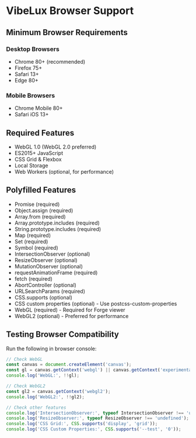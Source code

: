 # VibeLux Browser Support

## Minimum Browser Requirements

### Desktop Browsers
- Chrome 80+ (recommended)
- Firefox 75+
- Safari 13+
- Edge 80+

### Mobile Browsers
- Chrome Mobile 80+
- Safari iOS 13+

## Required Features
- WebGL 1.0 (WebGL 2.0 preferred)
- ES2015+ JavaScript
- CSS Grid & Flexbox
- Local Storage
- Web Workers (optional, for performance)

## Polyfilled Features
- Promise (required)
- Object.assign (required)
- Array.from (required)
- Array.prototype.includes (required)
- String.prototype.includes (required)
- Map (required)
- Set (required)
- Symbol (required)
- IntersectionObserver (optional)
- ResizeObserver (optional)
- MutationObserver (optional)
- requestAnimationFrame (required)
- fetch (required)
- AbortController (optional)
- URLSearchParams (required)
- CSS.supports (optional)
- CSS custom properties (optional) - Use postcss-custom-properties
- WebGL (required) - Required for Forge viewer
- WebGL2 (optional) - Preferred for performance

## Testing Browser Compatibility

Run the following in browser console:
```javascript
// Check WebGL
const canvas = document.createElement('canvas');
const gl = canvas.getContext('webgl') || canvas.getContext('experimental-webgl');
console.log('WebGL:', !!gl);

// Check WebGL2
const gl2 = canvas.getContext('webgl2');
console.log('WebGL2:', !!gl2);

// Check other features
console.log('IntersectionObserver:', typeof IntersectionObserver !== 'undefined');
console.log('ResizeObserver:', typeof ResizeObserver !== 'undefined');
console.log('CSS Grid:', CSS.supports('display', 'grid'));
console.log('CSS Custom Properties:', CSS.supports('--test', '0'));
```
